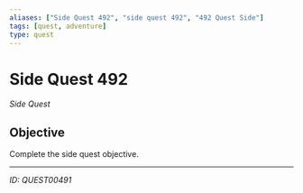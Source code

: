 ```yaml
---
aliases: ["Side Quest 492", "side quest 492", "492 Quest Side"]
tags: [quest, adventure]
type: quest
---
```


# Side Quest 492

*Side Quest*

## Objective
Complete the side quest objective.

---
*ID: QUEST00491*